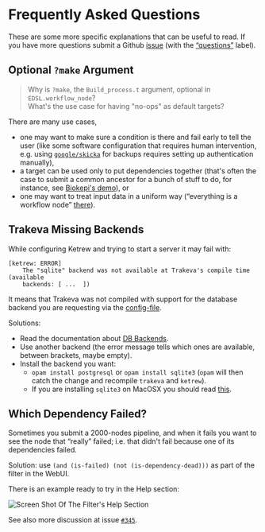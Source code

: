 Frequently Asked Questions
==========================

These are some more specific explanations that can be useful to read. If you
have more questions submit a Github
[issue](https://github.com/hammerlab/ketrew/issues) (with the
[“questions”](https://github.com/hammerlab/ketrew/issues?utf8=%E2%9C%93&q=+is%3Aissue+label%3Aquestion+)
label).

Optional `?make` Argument
-------------------------

> Why is `?make`, the `Build_process.t` argument, optional in
> `EDSL.workflow_node`?<br/>
> What's the use case for having "no-ops" as default targets?

There are many use cases, 

- one may want to make sure a condition is there and fail early to tell the user
  (like some software configuration that requires human intervention, e.g. using
  [`google/skicka`](https://github.com/google/skicka) for backups requires
  setting up authentication manually),
- a target can be used only to put dependencies together (that's often the case
  to submit a common ancestor for a bunch of stuff to do, for instance, see
  [Biokepi's demo](https://github.com/hammerlab/biokepi/blob/0739e43d31ea62167716f96ef5ffa4a6891f5669/src/app/main.ml#L179)),
  or
- one may want to treat input data in a uniform way (“everything is a workflow
  node”
  [there](https://github.com/hammerlab/biokepi/blob/master/src/lib/pipeline.ml#L454)).

Trakeva Missing Backends
------------------------

While configuring Ketrew and trying to start a server it may fail with:

```
[ketrew: ERROR]
    The "sqlite" backend was not available at Trakeva's compile time (available
    backends: [ ...  ])
```

It means that Trakeva was not compiled with support for the database backend
you are requesting via the [config-file](src/doc/The_Configuration_File.md).

Solutions:

- Read the documentation about [DB Backends](src/doc/Database_Backends.md).
- Use another backend (the error message tells which ones are available,
  between brackets, maybe empty).
- Install the backend you want:
    - `opam install postgresql` or `opam install sqlite3` (`opam` will then
      catch the change and recompile `trakeva` and `ketrew`).
    - If you are installing `sqlite3` on MacOSX you should read
      [this](https://github.com/smondet/trakeva#sqlite3-on-macosx).

Which Dependency Failed?
------------------------

Sometimes you submit a 2000-nodes pipeline, and when it fails you want to see
the node that “really” failed; i.e. that didn't fail because one of its
dependencies failed.

Solution: use `(and (is-failed) (not (is-dependency-dead)))` as part of the
filter in the WebUI.

There is an example ready to try in the Help section:

![Screen Shot Of The Filter's Help Section](https://cloud.githubusercontent.com/assets/617111/12961777/261356d0-d010-11e5-9619-9e02a7efe08b.png)

See also more discussion at issue
[`#345`](https://github.com/hammerlab/ketrew/issues/345).


